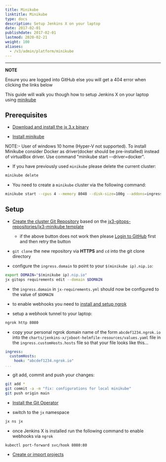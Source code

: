 ```yaml
---
title: Minikube
linktitle: Minikube
type: docs
description: Setup Jenkins X on your laptop
date: 2017-02-01
publishdate: 2017-02-01
lastmod: 2020-02-21
weight: 100
aliases:
  - /v3/admin/platform/minikube
---
```


---
**NOTE**

Ensure you are logged into GitHub else you will get a 404 error when clicking the links below

This guide will walk you though how to setup Jenkins X on your laptop using [minikube](https://kubernetes.io/docs/tasks/tools/install-minikube/)

## Prerequisites

* [Download and install the jx 3.x binary](/v3/guides/jx3/)

* [Install minikube](https://kubernetes.io/docs/tasks/tools/install-minikube/)

NOTE:- User of windows 10 home (Hyper-V not supported). To install Minikube consider Docker as driver(docker should be pre-installed)
       instead of virtualBox driver. Use command "minikube start --driver=docker".

* If you have previously used `minikube` please delete the current cluster:

```bash
minikube delete
```

* You need to create a `minikube` cluster via the following command:

```bash
minikube start --cpus 4 --memory 8048 --disk-size=100g --addons=ingress --vm=true
```

## Setup

*  <a href="https://github.com/jx3-gitops-repositories/jx3-minikube/generate" target="github" class="btn bg-primary text-light">Create the cluster Git Repository</a> based on the [jx3-gitops-repositories/jx3-minikube template](https://github.com/jx3-gitops-repositories/jx3-minikube/generate) 

   * if the above button does not work then please [Login to GitHub](https://github.com/login) first and then retry the button


* `git clone` the new repository via **HTTPS** and `cd` into the git clone directory

* configure the `ingress.domain` to point to your `$(minikube ip).nip.io`:

```bash
export DOMAIN="$(minikube ip).nip.io"
jx gitops requirements edit --domain $DOMAIN
```

* the `ingress.domain` in `jx-requirements.yml` should now be configured to the value of `$DOMAIN`

* to enable webhooks you need to [install and setup ngrok](https://ngrok.com/)

* setup a webhook tunnel to your laptop:

```bash
ngrok http 8080
```

* copy your personal ngrok domain name of the form `abcdef1234.ngrok.io` into the `charts/jenkins-x/jxboot-helmfile-resources/values.yaml` file in the `ingress.customHosts.hosts` file so that your file looks like this...

```yaml
ingress:
  customHosts:
    hook: "abcdef1234.ngrok.io"
...
```

* git add, commit and push your changes:

```bash
git add *
git commit -a -m "fix: configurations for local minikube"
git push origin main
```

* <a href="/v3/guides/operator/" class="btn bg-primary text-light">Install the Git Operator</a> 

* switch to the `jx` namespace

```bash    
jx ns jx
```        

* once Jenkins X is installed run the following command to enable webhooks via `ngrok`

```bash   
kubectl port-forward svc/hook 8080:80
```

*  <a href="/v3/develop/create-project/" class="btn bg-primary text-light">Create or import projects</a>
